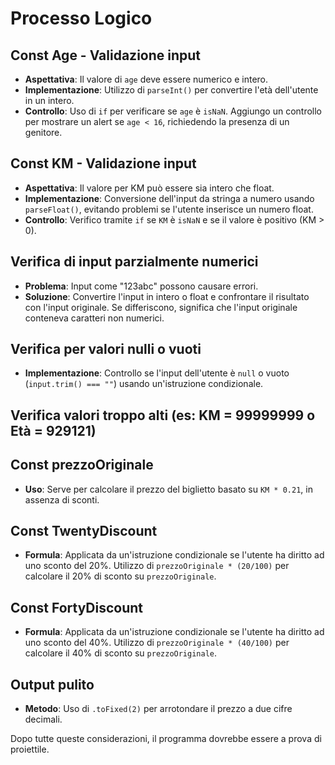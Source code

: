 # Processo Logico

## Const Age - Validazione input
- **Aspettativa**: Il valore di `age` deve essere numerico e intero.
- **Implementazione**: Utilizzo di `parseInt()` per convertire l'età dell'utente in un intero.
- **Controllo**: Uso di `if` per verificare se `age` è `isNaN`. Aggiungo un controllo per mostrare un alert se `age < 16`, richiedendo la presenza di un genitore.

## Const KM - Validazione input
- **Aspettativa**: Il valore per KM può essere sia intero che float.
- **Implementazione**: Conversione dell'input da stringa a numero usando `parseFloat()`, evitando problemi se l'utente inserisce un numero float.
- **Controllo**: Verifico tramite `if` se `KM` è `isNaN` e se il valore è positivo (KM > 0).

## Verifica di input parzialmente numerici
- **Problema**: Input come "123abc" possono causare errori.
- **Soluzione**: Convertire l'input in intero o float e confrontare il risultato con l'input originale. Se differiscono, significa che l'input originale conteneva caratteri non numerici.

## Verifica per valori nulli o vuoti
- **Implementazione**: Controllo se l'input dell'utente è `null` o vuoto (`input.trim() === ""`) usando un'istruzione condizionale.

## Verifica valori troppo alti (es: KM = 99999999 o Età = 929121)

## Const prezzoOriginale
- **Uso**: Serve per calcolare il prezzo del biglietto basato su `KM * 0.21`, in assenza di sconti.

## Const TwentyDiscount
- **Formula**: Applicata da un'istruzione condizionale se l'utente ha diritto ad uno sconto del 20%. Utilizzo di `prezzoOriginale * (20/100)` per calcolare il 20% di sconto su `prezzoOriginale`.

## Const FortyDiscount
- **Formula**: Applicata da un'istruzione condizionale se l'utente ha diritto ad uno sconto del 40%. Utilizzo di `prezzoOriginale * (40/100)` per calcolare il 40% di sconto su `prezzoOriginale`.

## Output pulito
- **Metodo**: Uso di `.toFixed(2)` per arrotondare il prezzo a due cifre decimali.

Dopo tutte queste considerazioni, il programma dovrebbe essere a prova di proiettile.
